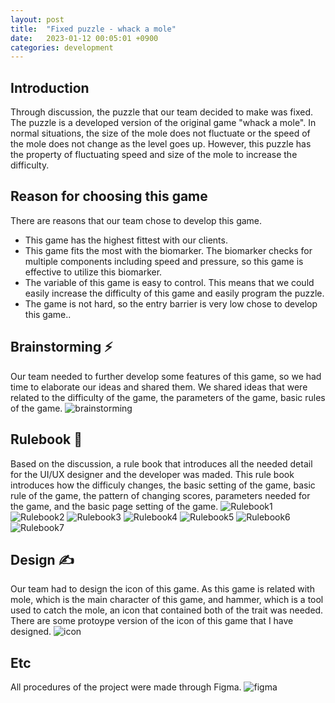 ```yaml
---
layout: post
title:  "Fixed puzzle - whack a mole"
date:   2023-01-12 00:05:01 +0900
categories: development
---
```


## Introduction

Through discussion, the puzzle that our team decided to make was fixed. The puzzle is a developed version of the original game "whack a mole". In normal situations, the size of the mole does not fluctuate or the speed of the mole does not change as the level goes up. However, this puzzle has the property of fluctuating speed and size of the mole to increase the difficulty.

## Reason for choosing this game

There are reasons that our team chose to develop this game.

- This game has the highest fittest with our clients.
- This game fits the most with the biomarker. The biomarker checks for multiple components including speed and pressure, so this game is effective to utilize this biomarker.
- The variable of this game is easy to control. This means that we could easily increase the difficulty of this game and easily program the puzzle.
- The game is not hard, so the entry barrier is very low chose to develop this game..

## Brainstorming ⚡️

Our team needed to further develop some features of this game, so we had time to elaborate our ideas and shared them. We shared ideas that were related to the difficulty of the game, the parameters of the game, basic rules of the game.
![brainstorming](https://res.cloudinary.com/dgq2zzviv/image/upload/v1673539352/%EA%B2%8C%EC%9E%84_%EA%B8%B0%ED%9A%8D_BrainStorming_zpamd7.png)

## Rulebook 📙

Based on the discussion, a rule book that introduces all the needed detail for the UI/UX designer and the developer was maded. This rule book introduces how the difficuly changes, the basic setting of the game, basic rule of the game, the pattern of changing scores, parameters needed for the game, and the basic page setting of the game.
![Rulebook1](https://res.cloudinary.com/dgq2zzviv/image/upload/v1673537555/Screenshot_2023-01-13_003017_dxckb3.png)
![Rulebook2](https://res.cloudinary.com/dgq2zzviv/image/upload/v1673537562/Screenshot_2023-01-13_003103_dyprwp.png)
![Rulebook3](https://res.cloudinary.com/dgq2zzviv/image/upload/v1673537568/Screenshot_2023-01-13_003123_dd2unz.png)
![Rulebook4](https://res.cloudinary.com/dgq2zzviv/image/upload/v1673537568/Screenshot_2023-01-13_003135_jqgqmu.png)
![Rulebook5](https://res.cloudinary.com/dgq2zzviv/image/upload/v1673537569/Screenshot_2023-01-13_003150_otierd.png)
![Rulebook6](https://res.cloudinary.com/dgq2zzviv/image/upload/v1673537573/Screenshot_2023-01-13_003203_popqz5.png)
![Rulebook7](https://res.cloudinary.com/dgq2zzviv/image/upload/v1673537574/Screenshot_2023-01-13_003218_bsr27f.png)

## Design ✍️

Our team had to design the icon of this game. As this game is related with mole, which is the main character of this game, and hammer, which is a tool used to catch the mole, an icon that contained both of the trait was needed. There are some protoype version of the icon of this game that I have designed.
![icon](https://res.cloudinary.com/dgq2zzviv/image/upload/v1673538737/Screenshot_2023-01-13_005203_uv1mwu.png)

## Etc

All procedures of the project were made through Figma.
![figma](https://cdn-icons-png.flaticon.com/512/5968/5968705.png)
